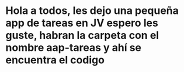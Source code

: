 # Hola a todos, les dejo una pequeña app de tareas en JV espero les guste, habran la carpeta con el nombre aap-tareas y ahí se encuentra el codigo
